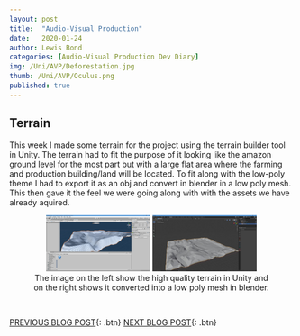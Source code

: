 ```yaml
---
layout: post
title:  "Audio-Visual Production"
date:   2020-01-24
author: Lewis Bond
categories: [Audio-Visual Production Dev Diary]
img: /Uni/AVP/Deforestation.jpg
thumb: /Uni/AVP/Oculus.png
published: true
---
```

<!--more-->

## Terrain

This week I made some terrain for the project using the terrain builder tool in Unity. The terrain had to fit the purpose of it looking like the amazon ground level for the most part but with a large flat area where the farming and production building/land will be located. To fit along with the low-poly theme I had to export it as an obj and convert in blender in a low poly mesh. This then gave it the feel we were going along with with the assets we have already aquired.

<center>
	<figure class="half">
	    <a href="/assets/img/blog/Uni/AVP/unityTerrain.jpg"><img src="/assets/img/blog/Uni/AVP/unityTerrain.jpg" height="100px"></a>
		<a href="/assets/img/blog/Uni/AVP/blenderTerrain.jpg"><img src="/assets/img/blog/Uni/AVP/blenderTerrain.jpg" height="100px"></a>
	    <figcaption>The image on the left show the high quality terrain in Unity and on the right shows it converted into a low poly mesh in blender.</figcaption>
	</figure>
</center>
<br/>

[PREVIOUS BLOG POST](https://lbondi7.github.io/low%20level%20programming%20dev%20diary/ex-machina%20dev%20diary/AVP-dd-ExMachina-1){: .btn}
[NEXT BLOG POST](https://lbondi7.github.io/audio-visual%20production%20dev%20diary/avp-dd-Deforestation-2){: .btn}
